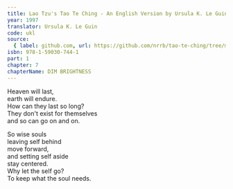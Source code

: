 ```yaml
---
title: Lao Tzu's Tao Te Ching - An English Version by Ursula K. Le Guin
year: 1997
translator: Ursula K. Le Guin
code: ukl
source:
  { label: github.com, url: https://github.com/nrrb/tao-te-ching/tree/master }
isbn: 978-1-59030-744-1
part: 1
chapter: 7
chapterName: DIM BRIGHTNESS
---
```


Heaven will last,  
earth will endure.  
How can they last so long?  
They don't exist for themselves  
and so can go on and on.

So wise souls  
leaving self behind  
move forward,  
and setting self aside  
stay centered.  
Why let the self go?  
To keep what the soul needs.
